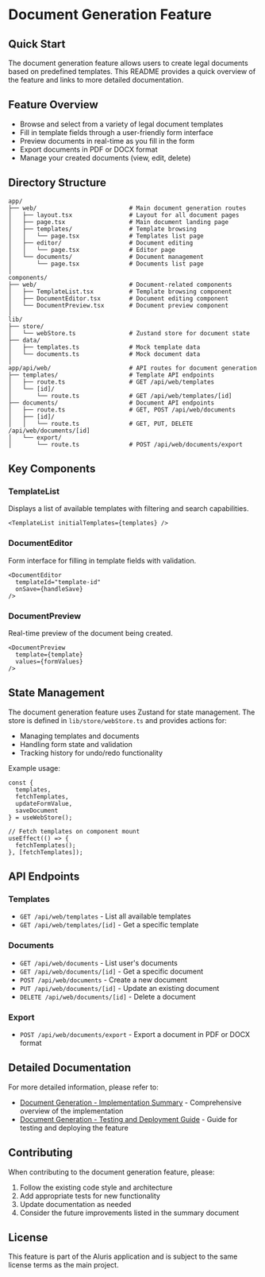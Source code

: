 # Document Generation Feature

## Quick Start

The document generation feature allows users to create legal documents based on predefined templates. This README provides a quick overview of the feature and links to more detailed documentation.

## Feature Overview

- Browse and select from a variety of legal document templates
- Fill in template fields through a user-friendly form interface
- Preview documents in real-time as you fill in the form
- Export documents in PDF or DOCX format
- Manage your created documents (view, edit, delete)

## Directory Structure

```
app/
├── web/                          # Main document generation routes
│   ├── layout.tsx                # Layout for all document pages
│   ├── page.tsx                  # Main document landing page
│   ├── templates/                # Template browsing
│   │   └── page.tsx              # Templates list page
│   ├── editor/                   # Document editing
│   │   └── page.tsx              # Editor page
│   └── documents/                # Document management
│       └── page.tsx              # Documents list page
│
components/
├── web/                          # Document-related components
│   ├── TemplateList.tsx          # Template browsing component
│   ├── DocumentEditor.tsx        # Document editing component
│   └── DocumentPreview.tsx       # Document preview component
│
lib/
├── store/
│   └── webStore.ts               # Zustand store for document state
├── data/
│   ├── templates.ts              # Mock template data
│   └── documents.ts              # Mock document data
│
app/api/web/                      # API routes for document generation
├── templates/                    # Template API endpoints
│   ├── route.ts                  # GET /api/web/templates
│   └── [id]/
│       └── route.ts              # GET /api/web/templates/[id]
├── documents/                    # Document API endpoints
│   ├── route.ts                  # GET, POST /api/web/documents
│   ├── [id]/
│   │   └── route.ts              # GET, PUT, DELETE /api/web/documents/[id]
│   └── export/
│       └── route.ts              # POST /api/web/documents/export
```

## Key Components

### TemplateList

Displays a list of available templates with filtering and search capabilities.

```tsx
<TemplateList initialTemplates={templates} />
```

### DocumentEditor

Form interface for filling in template fields with validation.

```tsx
<DocumentEditor 
  templateId="template-id" 
  onSave={handleSave} 
/>
```

### DocumentPreview

Real-time preview of the document being created.

```tsx
<DocumentPreview 
  template={template} 
  values={formValues} 
/>
```

## State Management

The document generation feature uses Zustand for state management. The store is defined in `lib/store/webStore.ts` and provides actions for:

- Managing templates and documents
- Handling form state and validation
- Tracking history for undo/redo functionality

Example usage:

```tsx
const { 
  templates, 
  fetchTemplates, 
  updateFormValue, 
  saveDocument 
} = useWebStore();

// Fetch templates on component mount
useEffect(() => {
  fetchTemplates();
}, [fetchTemplates]);
```

## API Endpoints

### Templates

- `GET /api/web/templates` - List all available templates
- `GET /api/web/templates/[id]` - Get a specific template

### Documents

- `GET /api/web/documents` - List user's documents
- `GET /api/web/documents/[id]` - Get a specific document
- `POST /api/web/documents` - Create a new document
- `PUT /api/web/documents/[id]` - Update an existing document
- `DELETE /api/web/documents/[id]` - Delete a document

### Export

- `POST /api/web/documents/export` - Export a document in PDF or DOCX format

## Detailed Documentation

For more detailed information, please refer to:

- [Document Generation - Implementation Summary](./DOCUMENT_GENERATION_SUMMARY.md) - Comprehensive overview of the implementation
- [Document Generation - Testing and Deployment Guide](./DOCUMENT_GENERATION_TESTING.md) - Guide for testing and deploying the feature

## Contributing

When contributing to the document generation feature, please:

1. Follow the existing code style and architecture
2. Add appropriate tests for new functionality
3. Update documentation as needed
4. Consider the future improvements listed in the summary document

## License

This feature is part of the AIuris application and is subject to the same license terms as the main project.